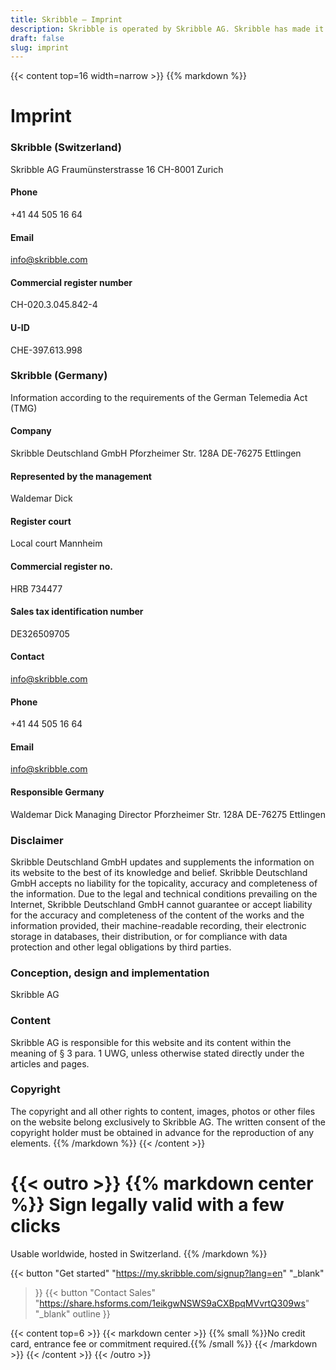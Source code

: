 ```yaml
---
title: Skribble – Imprint
description: Skribble is operated by Skribble AG. Skribble has made it its goal to digitalize contract processes. In 2018 we formed a team of Trust Shapers that has been working towards this future.
draft: false
slug: imprint
---
```


{{< content top=16 width=narrow >}}
{{% markdown %}}
# Imprint

### Skribble (Switzerland)
Skribble AG
Fraumünsterstrasse 16
CH-8001 Zurich

#### Phone
+41 44 505 16 64

#### Email
[info@skribble.com](mailto:info@skribble.com "info@skribble.com")

#### Commercial register number
CH-020.3.045.842-4

#### U-ID
CHE-397.613.998


### Skribble (Germany)
Information according to the requirements of the German Telemedia Act (TMG)

#### Company
Skribble Deutschland GmbH
Pforzheimer Str. 128A
DE-76275 Ettlingen

#### Represented by the management
Waldemar Dick

#### Register court
Local court Mannheim

#### Commercial register no.
HRB 734477

#### Sales tax identification number
DE326509705

#### Contact
[info@skribble.com](mailto:info@skribble.com "info@skribble.com")

#### Phone
+41 44 505 16 64

#### Email
[info@skribble.com](mailto:info@skribble.com "info@skribble.com")

#### Responsible Germany
Waldemar Dick
Managing Director
Pforzheimer Str. 128A
DE-76275 Ettlingen

### Disclaimer
Skribble Deutschland GmbH updates and supplements the information on its website to the best of its knowledge and belief. Skribble Deutschland GmbH accepts no liability for the topicality, accuracy and completeness of the information. Due to the legal and technical conditions prevailing on the Internet, Skribble Deutschland GmbH cannot guarantee or accept liability for the accuracy and completeness of the content of the works and the information provided, their machine-readable recording, their electronic storage in databases, their distribution, or for compliance with data protection and other legal obligations by third parties.

### Conception, design and implementation
Skribble AG

### Content
Skribble AG is responsible for this website and its content within the meaning of § 3 para. 1 UWG, unless otherwise stated directly under the articles and pages.

### Copyright
The copyright and all other rights to content, images, photos or other files on the website belong exclusively to Skribble AG. The written consent of the copyright holder must be obtained in advance for the reproduction of any elements.
{{% /markdown %}}
{{< /content >}}

[//]: # (--------------------------------------------------------------------------------------------------------------)

{{< outro >}}
{{% markdown center %}}
Sign legally valid with 
a few clicks
===============
Usable worldwide, hosted in Switzerland.
{{% /markdown %}}

{{< button
  "Get started"
  "https://my.skribble.com/signup?lang=en"
  "_blank"
>}}
{{< button
  "Contact Sales"
  "https://share.hsforms.com/1eikgwNSWS9aCXBpqMVvrtQ309ws"
  "_blank"
  outline
>}}

{{< content top=6 >}}
{{< markdown center >}}
{{% small %}}No credit card, entrance fee or commitment required.{{% /small %}} 
{{< /markdown >}}
{{< /content >}}
{{< /outro >}}
